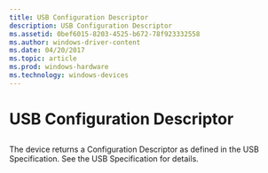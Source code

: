 ```yaml
---
title: USB Configuration Descriptor
description: USB Configuration Descriptor
ms.assetid: 0bef6015-8203-4525-b672-78f923332558
ms.author: windows-driver-content
ms.date: 04/20/2017
ms.topic: article
ms.prod: windows-hardware
ms.technology: windows-devices
---
```


# USB Configuration Descriptor


## <a href="" id="ddk-usb-configuration-descriptor-ng"></a>


The device returns a Configuration Descriptor as defined in the USB Specification. See the USB Specification for details.

 

 





